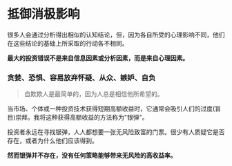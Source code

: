# 抵御消极影响

很多人会通过分析得出相似的认知结论，但，因为各自所受的心理影响不同，他们在这些结论的基础上所采取的行动各不相同。

**最大的投资错误不是来自信息因素或分析因素，而是来自心理因素。**

### 贪婪、恐惧、容易放弃怀疑、从众、嫉妒、自负

> 自欺欺人是最简单的，因为人总是相信他所希望的。

当市场、个体或一种投资技术获得短期高额收益时，它通常会吸引人们的过度(盲目)崇拜。我将这种获得高额收益的方法称为"银弹"。

投资者永远在寻找银弹，人人都想要一张无风险致富的门票。很少有人质疑它是否存在，或者为什么他们应该得到。

**然而银弹并不存在，没有任何策略能够带来无风险的高收益率。**


